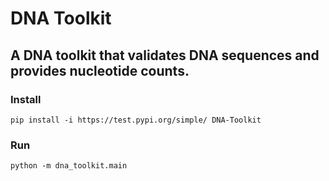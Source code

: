# DNA Toolkit

## A DNA toolkit that validates DNA sequences and provides nucleotide counts.

### Install

```
pip install -i https://test.pypi.org/simple/ DNA-Toolkit
```

### Run

```
python -m dna_toolkit.main
```
